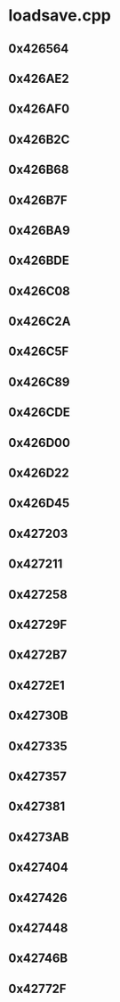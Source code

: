# loadsave.cpp

## 0x426564

## 0x426AE2

## 0x426AF0

## 0x426B2C

## 0x426B68

## 0x426B7F

## 0x426BA9

## 0x426BDE

## 0x426C08

## 0x426C2A

## 0x426C5F

## 0x426C89

## 0x426CDE

## 0x426D00

## 0x426D22

## 0x426D45

## 0x427203

## 0x427211

## 0x427258

## 0x42729F

## 0x4272B7

## 0x4272E1

## 0x42730B

## 0x427335

## 0x427357

## 0x427381

## 0x4273AB

## 0x427404

## 0x427426

## 0x427448

## 0x42746B

## 0x42772F
